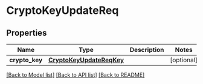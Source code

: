 # CryptoKeyUpdateReq

## Properties
Name | Type | Description | Notes
------------ | ------------- | ------------- | -------------
**crypto_key** | [**CryptoKeyUpdateReqKey**](CryptoKeyUpdateReqKey.md) |  | [optional] 

[[Back to Model list]](../README.md#documentation-for-models) [[Back to API list]](../README.md#documentation-for-api-endpoints) [[Back to README]](../README.md)


